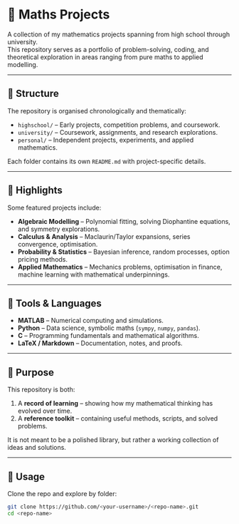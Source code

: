 # 🧮 Maths Projects

A collection of my mathematics projects spanning from high school through university.  
This repository serves as a portfolio of problem-solving, coding, and theoretical exploration in areas ranging from pure maths to applied modelling.

---

## 📂 Structure

The repository is organised chronologically and thematically:

- `highschool/` – Early projects, competition problems, and coursework.  
- `university/` – Coursework, assignments, and research explorations.  
- `personal/` – Independent projects, experiments, and applied mathematics.  

Each folder contains its own `README.md` with project-specific details.

---

## 🚀 Highlights

Some featured projects include:

- **Algebraic Modelling** – Polynomial fitting, solving Diophantine equations, and symmetry explorations.  
- **Calculus & Analysis** – Maclaurin/Taylor expansions, series convergence, optimisation.  
- **Probability & Statistics** – Bayesian inference, random processes, option pricing methods.  
- **Applied Mathematics** – Mechanics problems, optimisation in finance, machine learning with mathematical underpinnings.  

---

## 🔧 Tools & Languages

- **MATLAB** – Numerical computing and simulations.  
- **Python** – Data science, symbolic maths (`sympy`, `numpy`, `pandas`).  
- **C** – Programming fundamentals and mathematical algorithms.  
- **LaTeX / Markdown** – Documentation, notes, and proofs.  

---

## 📜 Purpose

This repository is both:

1. A **record of learning** – showing how my mathematical thinking has evolved over time.  
2. A **reference toolkit** – containing useful methods, scripts, and solved problems.  

It is not meant to be a polished library, but rather a working collection of ideas and solutions.

---

## 📖 Usage

Clone the repo and explore by folder:

```bash
git clone https://github.com/<your-username>/<repo-name>.git
cd <repo-name>
